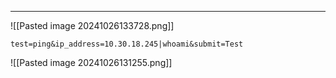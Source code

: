 ____

![[Pasted image 20241026133728.png]]

```
test=ping&ip_address=10.30.18.245|whoami&submit=Test
```

![[Pasted image 20241026131255.png]]

